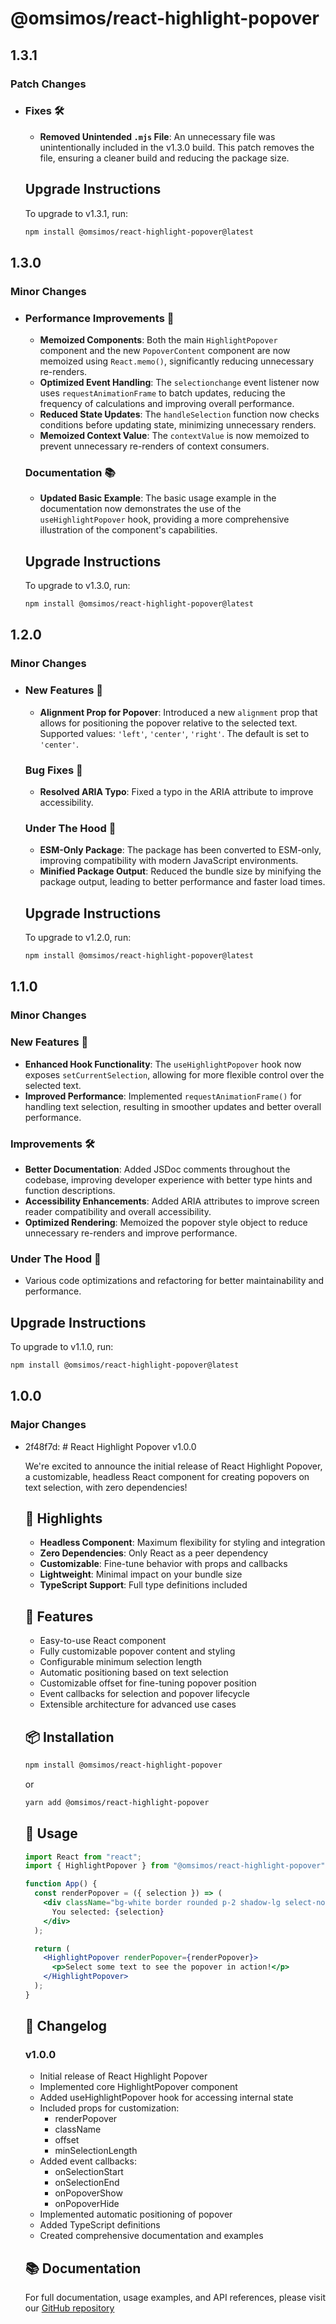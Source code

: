 # @omsimos/react-highlight-popover

## 1.3.1

### Patch Changes

- ### Fixes 🛠

  - **Removed Unintended `.mjs` File**: An unnecessary file was unintentionally included in the v1.3.0 build. This patch removes the file, ensuring a cleaner build and reducing the package size.

  ## Upgrade Instructions

  To upgrade to v1.3.1, run:

  ```bash
  npm install @omsimos/react-highlight-popover@latest
  ```

## 1.3.0

### Minor Changes

- ### Performance Improvements 🚀

  - **Memoized Components**: Both the main `HighlightPopover` component and the new `PopoverContent` component are now memoized using `React.memo()`, significantly reducing unnecessary re-renders.
  - **Optimized Event Handling**: The `selectionchange` event listener now uses `requestAnimationFrame` to batch updates, reducing the frequency of calculations and improving overall performance.
  - **Reduced State Updates**: The `handleSelection` function now checks conditions before updating state, minimizing unnecessary renders.
  - **Memoized Context Value**: The `contextValue` is now memoized to prevent unnecessary re-renders of context consumers.

  ### Documentation 📚

  - **Updated Basic Example**: The basic usage example in the documentation now demonstrates the use of the `useHighlightPopover` hook, providing a more comprehensive illustration of the component's capabilities.

  ## Upgrade Instructions

  To upgrade to v1.3.0, run:

  ```bash
  npm install @omsimos/react-highlight-popover@latest
  ```

## 1.2.0

### Minor Changes

- ### New Features 🚀

  - **Alignment Prop for Popover**: Introduced a new `alignment` prop that allows for positioning the popover relative to the selected text. Supported values: `'left'`, `'center'`, `'right'`. The default is set to `'center'`.

  ### Bug Fixes 🐞

  - **Resolved ARIA Typo**: Fixed a typo in the ARIA attribute to improve accessibility.

  ### Under The Hood 🔧

  - **ESM-Only Package**: The package has been converted to ESM-only, improving compatibility with modern JavaScript environments.
  - **Minified Package Output**: Reduced the bundle size by minifying the package output, leading to better performance and faster load times.

  ## Upgrade Instructions

  To upgrade to v1.2.0, run:

  ```bash
  npm install @omsimos/react-highlight-popover@latest
  ```

## 1.1.0

### Minor Changes

### New Features 🚀

- **Enhanced Hook Functionality**: The `useHighlightPopover` hook now exposes `setCurrentSelection`, allowing for more flexible control over the selected text.
- **Improved Performance**: Implemented `requestAnimationFrame()` for handling text selection, resulting in smoother updates and better overall performance.

### Improvements 🛠️

- **Better Documentation**: Added JSDoc comments throughout the codebase, improving developer experience with better type hints and function descriptions.
- **Accessibility Enhancements**: Added ARIA attributes to improve screen reader compatibility and overall accessibility.
- **Optimized Rendering**: Memoized the popover style object to reduce unnecessary re-renders and improve performance.

### Under The Hood 🔧

- Various code optimizations and refactoring for better maintainability and performance.

## Upgrade Instructions

To upgrade to v1.1.0, run:

```bash
npm install @omsimos/react-highlight-popover@latest
```

## 1.0.0

### Major Changes

- 2f48f7d: # React Highlight Popover v1.0.0

  We're excited to announce the initial release of React Highlight Popover, a customizable, headless React component for creating popovers on text selection, with zero dependencies!

  ## 🎉 Highlights

  - **Headless Component**: Maximum flexibility for styling and integration
  - **Zero Dependencies**: Only React as a peer dependency
  - **Customizable**: Fine-tune behavior with props and callbacks
  - **Lightweight**: Minimal impact on your bundle size
  - **TypeScript Support**: Full type definitions included

  ## 🚀 Features

  - Easy-to-use React component
  - Fully customizable popover content and styling
  - Configurable minimum selection length
  - Automatic positioning based on text selection
  - Customizable offset for fine-tuning popover position
  - Event callbacks for selection and popover lifecycle
  - Extensible architecture for advanced use cases

  ## 📦 Installation

  ```sh
  npm install @omsimos/react-highlight-popover
  ```

  or

  ```sh
  yarn add @omsimos/react-highlight-popover
  ```

  ## 🔧 Usage

  ```jsx
  import React from "react";
  import { HighlightPopover } from "@omsimos/react-highlight-popover";

  function App() {
    const renderPopover = ({ selection }) => (
      <div className="bg-white border rounded p-2 shadow-lg select-none">
        You selected: {selection}
      </div>
    );

    return (
      <HighlightPopover renderPopover={renderPopover}>
        <p>Select some text to see the popover in action!</p>
      </HighlightPopover>
    );
  }
  ```

  ## 📝 Changelog

  ### v1.0.0

  - Initial release of React Highlight Popover
  - Implemented core HighlightPopover component
  - Added useHighlightPopover hook for accessing internal state
  - Included props for customization:
    - renderPopover
    - className
    - offset
    - minSelectionLength
  - Added event callbacks:
    - onSelectionStart
    - onSelectionEnd
    - onPopoverShow
    - onPopoverHide
  - Implemented automatic positioning of popover
  - Added TypeScript definitions
  - Created comprehensive documentation and examples

  ## 📚 Documentation

  For full documentation, usage examples, and API references, please visit our [GitHub repository](https://github.com/omsimos/react-highlight-popover)
